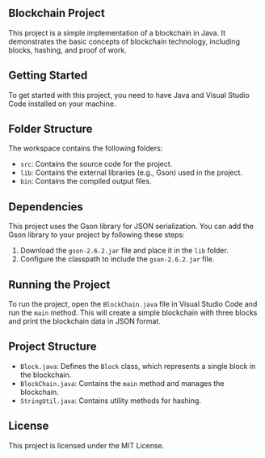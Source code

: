 ## Blockchain Project

This project is a simple implementation of a blockchain in Java. It demonstrates the basic concepts of blockchain technology, including blocks, hashing, and proof of work.

## Getting Started

To get started with this project, you need to have Java and Visual Studio Code installed on your machine.

## Folder Structure

The workspace contains the following folders:

- `src`: Contains the source code for the project.
- `lib`: Contains the external libraries (e.g., Gson) used in the project.
- `bin`: Contains the compiled output files.

## Dependencies

This project uses the Gson library for JSON serialization. You can add the Gson library to your project by following these steps:

1. Download the `gson-2.6.2.jar` file and place it in the `lib` folder.
2. Configure the classpath to include the `gson-2.6.2.jar` file.

## Running the Project

To run the project, open the `BlockChain.java` file in Visual Studio Code and run the `main` method. This will create a simple blockchain with three blocks and print the blockchain data in JSON format.

## Project Structure

- `Block.java`: Defines the `Block` class, which represents a single block in the blockchain.
- `BlockChain.java`: Contains the `main` method and manages the blockchain.
- `StringUtil.java`: Contains utility methods for hashing.

## License

This project is licensed under the MIT License.
